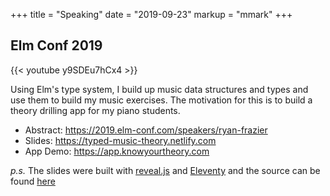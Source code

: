 +++
title = "Speaking"
date = "2019-09-23"
markup = "mmark"
+++

## Elm Conf 2019

{{< youtube y9SDEu7hCx4 >}}

Using Elm's type system, I build up music data structures and types and use them to build my music exercises. The motivation for this is to build a theory drilling app for my piano students.

- Abstract: https://2019.elm-conf.com/speakers/ryan-frazier
- Slides: https://typed-music-theory.netlify.com
- App Demo: https://app.knowyourtheory.com

*p.s.* The slides were built with [reveal.js](https://revealjs.com/) and [Eleventy](https://11ty.io) and the source can be found [here](https://github.com/pianomanfrazier/elm-conf-slides-2019)
